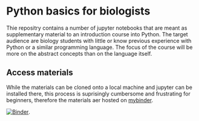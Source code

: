 # Python basics for biologists

Thie repositry contains a number of jupyter notebooks that are meant as supplementary material to an introduction course into Python.
The target audience are biology students with little or know previous experience with Python or a similar programming language.
The focus of the course will be more on the abstract concepts than on the language itself.

## Access materials

While the materials can be cloned onto a local machine and jupyter can be installed there,
this process is suprisingly cumbersome and frustrating for beginners,
therefore the materials aer hosted on [mybinder](https://mybinder.org/v2/gh/Einsied/PythonBasicsForBiologists/main).

[![Binder](https://mybinder.org/badge_logo.svg)](https://mybinder.org/v2/gh/Einsied/PythonBasicsForBiologists/main).
